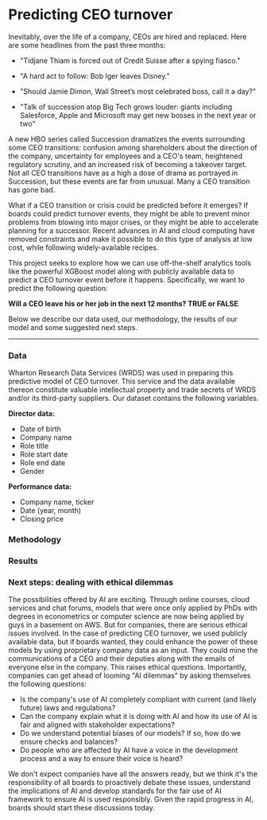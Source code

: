 # Predicting CEO turnover

Inevitably, over the life of a company, CEOs are hired and replaced. Here are some headlines from the past three months: 

- "Tidjane Thiam is forced out of Credit Suisse after a spying fiasco."

- "A hard act to follow: Bob Iger leaves Disney."

- "Should Jamie Dimon, Wall Street’s most celebrated boss, call it a day?"

- "Talk of succession atop Big Tech grows louder: giants including Salesforce, Apple and Microsoft may get new bosses in the next year or two"

A new HBO series called Succession dramatizes the events surrounding some CEO transitions: confusion among shareholders about the direction of the company, uncertainty for employees and a CEO's team, heightened regulatory scrutiny, and an increased risk of becoming a takeover target.  Not all CEO transitions have as a high a dose of drama as portrayed in Succession, but these events are far from unusual. Many a CEO transition has gone bad. 

What if a CEO transition or crisis could be predicted before it emerges? If boards could predict turnover events, they might be able to prevent minor problems from blowing into major crises, or they might be able to accelerate planning for a successor. Recent advances in AI and cloud computing have removed constraints and make it possible to do this type of analysis at low cost, while following widely-available recipes. 

This project seeks to explore how we can use off-the-shelf analytics tools like the powerful XGBoost model along with publicly available data to predict a CEO turnover event before it happens. Specifically, we want to predict the following question:

   **Will a CEO leave his or her job in the next 12 months? TRUE or FALSE**

Below we describe our data used, our methodology, the results of our model and some suggested next steps.

-------

### Data

Wharton Research Data Services (WRDS) was used in preparing this predictive model of CEO turnover. This service and the data available thereon constitute valuable intellectual property and trade secrets of WRDS and/or its third-party suppliers. Our dataset contains the following variables. 

**Director data:**

- Date of birth
- Company name
- Role title
- Role start date
- Role end date
- Gender

**Performance data:** 

- Company name, ticker
- Date (year, month)
- Closing price

### Methodology

### Results

### Next steps: dealing with ethical dilemmas

The possibilities offered by AI are exciting. Through online courses, cloud services and chat forums, models that were once only applied by PhDs with degrees in econometrics or computer science are now being applied by guys in a basement on AWS. But for companies, there are serious ethical issues involved. In the case of predicting CEO turnover, we used publicly available data, but if boards wanted, they could enhance the power of these models by using proprietary company data as an input. They could mine the communications of a CEO and their deputies along with the emails of everyone else in the company. This raises ethical questions. Importantly, companies can get ahead of looming "AI dilemmas" by asking themselves the following questions: 

- Is the company's use of AI completely compliant with current (and likely future) laws and regulations? 
- Can the company explain what it is doing with AI and how its use of AI is fair and aligned with stakeholder expectations?
- Do we understand potential biases of our models? If so, how do we ensure checks and balances? 
- Do people who are affected by AI have a voice in the development process and a way to ensure their voice is heard?

We don't expect companies have all the answers ready, but we think it's the responsibility of all boards to proactively debate these issues, understand the implications of AI and develop standards for the fair use of AI framework to ensure AI is used responsibly. Given the rapid progress in AI, boards should start these discussions today. 
